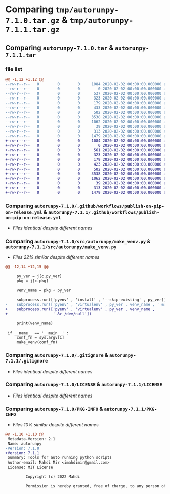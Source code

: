 # Comparing `tmp/autorunpy-7.1.0.tar.gz` & `tmp/autorunpy-7.1.1.tar.gz`

## Comparing `autorunpy-7.1.0.tar` & `autorunpy-7.1.1.tar`

### file list

```diff
@@ -1,12 +1,12 @@
--rw-r--r--   0        0        0     1084 2020-02-02 00:00:00.000000 autorunpy-7.1.0/.github/workflows/publish-on-pip-on-release.yml
--rw-r--r--   0        0        0        0 2020-02-02 00:00:00.000000 autorunpy-7.1.0/src/autorunpy/__init__.py
--rw-r--r--   0        0        0      537 2020-02-02 00:00:00.000000 autorunpy-7.1.0/src/autorunpy/make_venv.py
--rw-r--r--   0        0        0      323 2020-02-02 00:00:00.000000 autorunpy-7.1.0/src/autorunpy/ret_module_2_run.py
--rw-r--r--   0        0        0      179 2020-02-02 00:00:00.000000 autorunpy-7.1.0/src/autorunpy/ret_pkg_name.py
--rw-r--r--   0        0        0      433 2020-02-02 00:00:00.000000 autorunpy-7.1.0/src/autorunpy/rm_venv.py
--rw-r--r--   0        0        0      502 2020-02-02 00:00:00.000000 autorunpy-7.1.0/src/autorunpy/util.py
--rw-r--r--   0        0        0     3538 2020-02-02 00:00:00.000000 autorunpy-7.1.0/.gitignore
--rw-r--r--   0        0        0     1062 2020-02-02 00:00:00.000000 autorunpy-7.1.0/LICENSE
--rw-r--r--   0        0        0       39 2020-02-02 00:00:00.000000 autorunpy-7.1.0/README.md
--rw-r--r--   0        0        0      313 2020-02-02 00:00:00.000000 autorunpy-7.1.0/pyproject.toml
--rw-r--r--   0        0        0     1479 2020-02-02 00:00:00.000000 autorunpy-7.1.0/PKG-INFO
+-rw-r--r--   0        0        0     1084 2020-02-02 00:00:00.000000 autorunpy-7.1.1/.github/workflows/publish-on-pip-on-release.yml
+-rw-r--r--   0        0        0        0 2020-02-02 00:00:00.000000 autorunpy-7.1.1/src/autorunpy/__init__.py
+-rw-r--r--   0        0        0      561 2020-02-02 00:00:00.000000 autorunpy-7.1.1/src/autorunpy/make_venv.py
+-rw-r--r--   0        0        0      323 2020-02-02 00:00:00.000000 autorunpy-7.1.1/src/autorunpy/ret_module_2_run.py
+-rw-r--r--   0        0        0      179 2020-02-02 00:00:00.000000 autorunpy-7.1.1/src/autorunpy/ret_pkg_name.py
+-rw-r--r--   0        0        0      423 2020-02-02 00:00:00.000000 autorunpy-7.1.1/src/autorunpy/rm_venv.py
+-rw-r--r--   0        0        0      502 2020-02-02 00:00:00.000000 autorunpy-7.1.1/src/autorunpy/util.py
+-rw-r--r--   0        0        0     3538 2020-02-02 00:00:00.000000 autorunpy-7.1.1/.gitignore
+-rw-r--r--   0        0        0     1062 2020-02-02 00:00:00.000000 autorunpy-7.1.1/LICENSE
+-rw-r--r--   0        0        0       39 2020-02-02 00:00:00.000000 autorunpy-7.1.1/README.md
+-rw-r--r--   0        0        0      313 2020-02-02 00:00:00.000000 autorunpy-7.1.1/pyproject.toml
+-rw-r--r--   0        0        0     1479 2020-02-02 00:00:00.000000 autorunpy-7.1.1/PKG-INFO
```

### Comparing `autorunpy-7.1.0/.github/workflows/publish-on-pip-on-release.yml` & `autorunpy-7.1.1/.github/workflows/publish-on-pip-on-release.yml`

 * *Files identical despite different names*

### Comparing `autorunpy-7.1.0/src/autorunpy/make_venv.py` & `autorunpy-7.1.1/src/autorunpy/make_venv.py`

 * *Files 22% similar despite different names*

```diff
@@ -12,14 +12,15 @@
 
     py_ver = j[c.py_ver]
     pkg = j[c.pkg]
 
     venv_name = pkg + py_ver
 
     subprocess.run(['pyenv' , 'install' , '--skip-existing' , py_ver])
-    subprocess.run(['pyenv' , 'virtualenv' , py_ver , venv_name , ' &> n.out'])
+    subprocess.run(['pyenv' , 'virtualenv' , py_ver , venv_name ,
+                    ' &> /dev/null'])
 
     print(venv_name)
 
 if __name__ == '__main__' :
     conf_fn = sys.argv[1]
     make_venv(conf_fn)
```

### Comparing `autorunpy-7.1.0/.gitignore` & `autorunpy-7.1.1/.gitignore`

 * *Files identical despite different names*

### Comparing `autorunpy-7.1.0/LICENSE` & `autorunpy-7.1.1/LICENSE`

 * *Files identical despite different names*

### Comparing `autorunpy-7.1.0/PKG-INFO` & `autorunpy-7.1.1/PKG-INFO`

 * *Files 10% similar despite different names*

```diff
@@ -1,10 +1,10 @@
 Metadata-Version: 2.1
 Name: autorunpy
-Version: 7.1.0
+Version: 7.1.1
 Summary: Tools for auto running python scripts
 Author-email: Mahdi Mir <imahdimir@gmail.com>
 License: MIT License
         
         Copyright (c) 2022 Mahdi
         
         Permission is hereby granted, free of charge, to any person obtaining a copy
```

